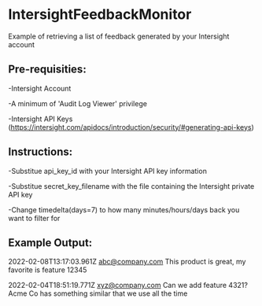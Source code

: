 # IntersightFeedbackMonitor
Example of retrieving a list of feedback generated by your Intersight account




## Pre-requisities:

-Intersight Account

-A minimum of 'Audit Log Viewer' privilege

-Intersight API Keys (https://intersight.com/apidocs/introduction/security/#generating-api-keys)




## Instructions:

-Substitue api_key_id with your Intersight API key information

-Substitue secret_key_filename with the file containing the Intersight private API key

-Change timedelta(days=7) to how many minutes/hours/days back you want to filter for




## Example Output:


2022-02-08T13:17:03.961Z abc@company.com
This product is great, my favorite is feature 12345


2022-02-04T18:51:19.771Z xyz@company.com
Can we add feature 4321?  Acme Co has something similar that we use all the time
